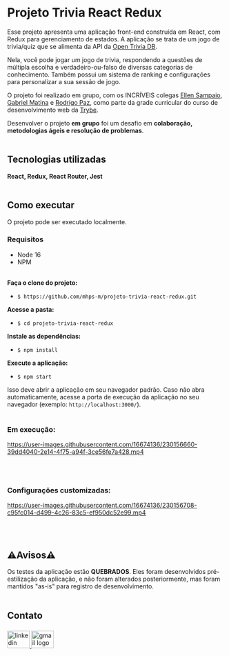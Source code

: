 # Projeto Trivia React Redux

Esse projeto apresenta uma aplicação front-end construída em React, com Redux para gerenciamento de estados. A aplicação se trata de um jogo de trivia/quiz que se alimenta da API da [Open Trivia DB](https://opentdb.com/).

Nela, você pode jogar um jogo de trivia, respondendo a questões de múltipla escolha e verdadeiro-ou-falso de diversas categorias de conhecimento. Também possui um sistema de ranking e configurações para personalizar a sua sessão de jogo.

O projeto foi realizado em grupo, com os INCRÍVEIS colegas [Ellen Sampaio](https://github.com/Ellensampas), [Gabriel Matina](https://github.com/gabrielmatina) e [Rodrigo Paz](https://github.com/rodrigopaaz), como parte da grade curricular do curso de desenvolvimento web da [Trybe](https://www.betrybe.com/).

Desenvolver o projeto **em grupo** foi um desafio em **colaboração, metodologias ágeis e resolução de problemas**.
<br></br>

## Tecnologias utilizadas

**React, Redux, React Router, Jest**
<br></br>

## Como executar

O projeto pode ser executado localmente.

### Requisitos

  - Node 16
  - NPM
<br></br>

**Faça o clone do projeto:**
  - `$ https://github.com/mhps-m/projeto-trivia-react-redux.git`

**Acesse a pasta:**
  - `$ cd projeto-trivia-react-redux`

**Instale as dependências:**
  - `$ npm install`

**Execute a aplicação:**
  - `$ npm start`

Isso deve abrir a aplicação em seu navegador padrão. Caso não abra automaticamente, acesse a porta de execução da aplicação no seu navegador (exemplo: `http://localhost:3000/`).
<br></br>

### Em execução:

https://user-images.githubusercontent.com/16674136/230156660-39dd4040-2e14-4f75-a94f-3ce56fe7a428.mp4

<br></br>

### Configurações customizadas:

https://user-images.githubusercontent.com/16674136/230156708-c95fc014-d499-4c26-83c5-ef950dc52e99.mp4

<br></br>

## ⚠️Avisos:warning:

Os testes da aplicação estão **QUEBRADOS**. Eles foram desenvolvidos pré-estilização da aplicação, e não foram alterados posteriormente, mas foram mantidos "as-is" para registro de desenvolvimento.
<br></br>

<h2 align="left">Contato</h2>

###

<div align="left">
  <a href="https://www.linkedin.com/in/miguel-soares-dev/" target="_blank">
    <img src="https://raw.githubusercontent.com/maurodesouza/profile-readme-generator/master/src/assets/icons/social/linkedin/default.svg" width="52" height="40" alt="linkedin logo"  />
  </a>
  <a href="mailto:miguelanjohps@gmail.com" target="_blank">
    <img src="https://raw.githubusercontent.com/maurodesouza/profile-readme-generator/master/src/assets/icons/social/gmail/default.svg" width="52" height="40" alt="gmail logo"  />
  </a>
</div>
